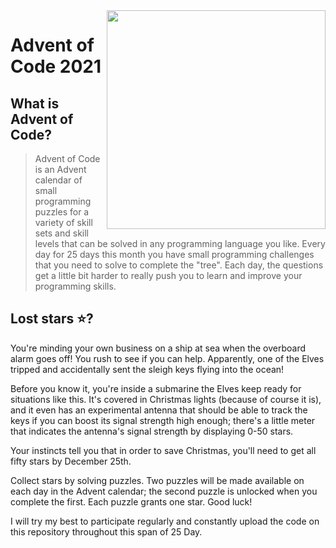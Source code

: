 <img src="https://user-images.githubusercontent.com/67221487/144581174-7da76d34-6b88-49e7-849f-019e29643a7a.png" width="350" align="right" />

# Advent of Code 2021 


## What is Advent of Code?
> Advent of Code is an Advent calendar of small programming puzzles for a variety of skill sets and skill levels that can be solved in any programming language you like.
> Every day for 25 days this month you have small programming challenges that you need to solve to complete the "tree". Each day, the questions get a little bit harder to really push you to learn and improve your programming skills.

## Lost stars ⭐️?
You're minding your own business on a ship at sea when the overboard alarm goes off! You rush to see if you can help. 
Apparently, one of the Elves tripped and accidentally sent the sleigh keys flying into the ocean!

Before you know it, you're inside a submarine the Elves keep ready for situations like this. 
It's covered in Christmas lights (because of course it is), 
and it even has an experimental antenna that should be able to track the keys if you can boost its signal strength high enough; 
there's a little meter that indicates the antenna's signal strength by displaying 0-50 stars.

Your instincts tell you that in order to save Christmas, you'll need to get all fifty stars by December 25th.

Collect stars by solving puzzles. 
Two puzzles will be made available on each day in the Advent calendar; 
the second puzzle is unlocked when you complete the first. Each puzzle grants one star. Good luck!

I will try my best to participate regularly and constantly upload the code on this repository throughout this span of 25 Day.
